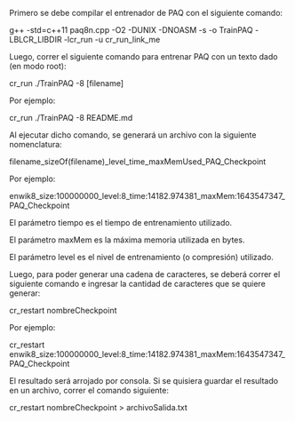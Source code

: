Primero se debe compilar el entrenador de  PAQ con el siguiente comando:

g++ -std=c++11 paq8n.cpp -O2 -DUNIX -DNOASM -s -o TrainPAQ -LBLCR_LIBDIR -lcr_run -u cr_run_link_me

Luego, correr el siguiente comando para entrenar PAQ con un texto dado (en modo root):

cr_run ./TrainPAQ -8 [filename]

Por ejemplo:

cr_run ./TrainPAQ -8 README.md


Al ejecutar dicho comando, se generará un archivo con la siguiente nomenclatura:

filename_sizeOf(filename)_level_time_maxMemUsed_PAQ_Checkpoint

Por ejemplo:

enwik8_size:100000000_level:8_time:14182.974381_maxMem:1643547347_PAQ_Checkpoint

El parámetro tiempo es el tiempo de entrenamiento utilizado.

El parámetro maxMem es la máxima memoria utilizada en bytes.

El parámetro level es el nivel de entrenamiento (o compresión) utilizado.


Luego, para poder generar una cadena de caracteres, se deberá correr el siguiente comando e ingresar la cantidad de caracteres que se quiere generar:

cr_restart nombreCheckpoint

Por ejemplo:

cr_restart enwik8_size:100000000_level:8_time:14182.974381_maxMem:1643547347_PAQ_Checkpoint


El resultado será arrojado por consola. Si se quisiera guardar el resultado en un archivo, correr el comando siguiente:

cr_restart nombreCheckpoint > archivoSalida.txt

